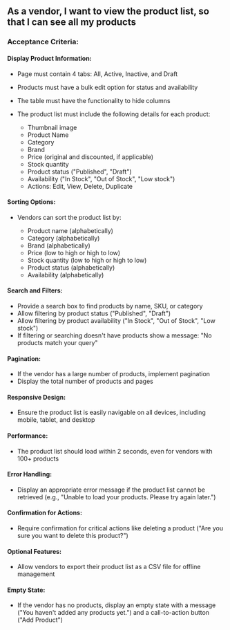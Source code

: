 ## As a vendor, I want to view the product list, so that I can see all my products

### Acceptance Criteria:

#### Display Product Information:

- Page must contain 4 tabs: All, Active, Inactive, and Draft
- Products must have a bulk edit option for status and availability
- The table must have the functionality to hide columns
- The product list must include the following details for each product:

  - Thumbnail image
  - Product Name
  - Category
  - Brand
  - Price (original and discounted, if applicable)
  - Stock quantity
  - Product status ("Published", "Draft")
  - Availability ("In Stock", "Out of Stock", "Low stock")
  - Actions: Edit, View, Delete, Duplicate

#### Sorting Options:

- Vendors can sort the product list by:

  - Product name (alphabetically)
  - Category (alphabetically)
  - Brand (alphabetically)
  - Price (low to high or high to low)
  - Stock quantity (low to high or high to low)
  - Product status (alphabetically)
  - Availability (alphabetically)

#### Search and Filters:

- Provide a search box to find products by name, SKU, or category
- Allow filtering by product status ("Published", "Draft")
- Allow filtering by product availability ("In Stock", "Out of Stock", "Low stock")
- If filtering or searching doesn't have products show a message: "No products match your query"

#### Pagination:

- If the vendor has a large number of products, implement pagination
- Display the total number of products and pages

#### Responsive Design:

- Ensure the product list is easily navigable on all devices, including mobile, tablet, and desktop

#### Performance:

- The product list should load within 2 seconds, even for vendors with 100+ products

#### Error Handling:

- Display an appropriate error message if the product list cannot be retrieved (e.g., "Unable to load your products. Please try again later.")

#### Confirmation for Actions:

- Require confirmation for critical actions like deleting a product ("Are you sure you want to delete this product?")

#### Optional Features:

- Allow vendors to export their product list as a CSV file for offline management

#### Empty State:

- If the vendor has no products, display an empty state with a message ("You haven't added any products yet.") and a call-to-action button ("Add Product")
